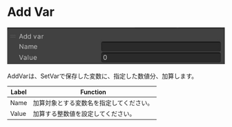 # Add Var
![AddVar](img/AddVar.jpg)

AddVarは、SetVarで保存した変数に、指定した数値分、加算します。

|  Label |  Function  |
| ----   | ---- |
| Name | 加算対象とする変数名を指定してください。 |
| Value | 加算する整数値を設定してください。 |
